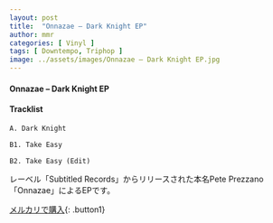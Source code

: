 ```yaml
---
layout: post
title:  "Onnazae – Dark Knight EP"
author: mmr
categories: [ Vinyl ]
tags: [ Downtempo, Triphop ]
image: ../assets/images/Onnazae – Dark Knight EP.jpg
---
```


#### Onnazae – Dark Knight EP

#### Tracklist
```md
A. Dark Knight

B1. Take Easy

B2. Take Easy (Edit)
```

レーベル「Subtitled Records」からリリースされた本名Pete Prezzano「Onnazae」によるEPです。


[メルカリで購入](https://jp.mercari.com/item/m84648505475){: .button1}

